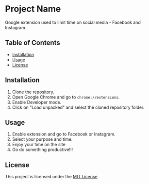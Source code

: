 # Project Name

Google extension used to limit time on social media - Facebook and Instagram.

## Table of Contents

- [Installation](#installation)
- [Usage](#usage)
- [License](#license)

## Installation

1. Clone the repository.
2. Open Google Chrome and go to `chrome://extensions`.
3. Enable Developer mode.
4. Click on "Load unpacked" and select the cloned repository folder.

## Usage

1. Enable extension and go to Facebook or Instagram.
2. Select your purpose and time.
3. Enjoy your time on the site
4. Go do something productive!!!

## License

This project is licensed under the [MIT License](LICENSE).
